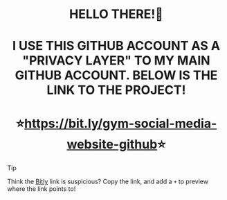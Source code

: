 <h1 align="center">HELLO THERE!👋</h1>
<h1 align="center">I USE THIS GITHUB ACCOUNT AS A "PRIVACY LAYER" TO MY MAIN GITHUB ACCOUNT. BELOW IS THE LINK TO THE PROJECT!</h2>
<h1 align="center">⭐<a href="https://bit.ly/gym-social-media-website-github">https://bit.ly/gym-social-media-website-github</a>⭐</h3>

> [!TIP]
> Think the [Bitly](https://en.wikipedia.org/wiki/Bitly) link is suspicious? Copy the link, and add a `+` to preview where the link points to!
